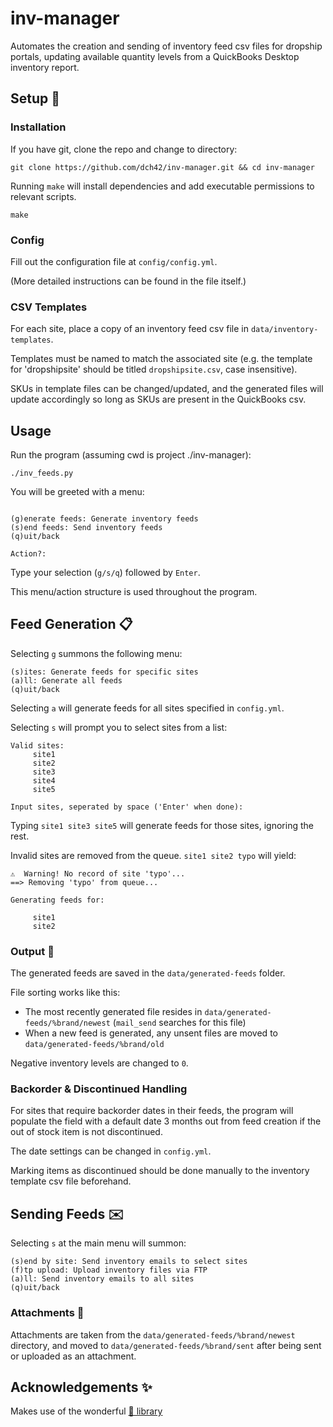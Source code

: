 # inv-manager
Automates the creation and sending of inventory feed csv files for dropship portals, updating available quantity levels from a QuickBooks Desktop inventory report.

## Setup 🔧

### Installation

If you have git, clone the repo and change to directory:
~~~
git clone https://github.com/dch42/inv-manager.git && cd inv-manager
~~~

Running `make` will install dependencies and add executable permissions to relevant scripts.

~~~
make
~~~

### Config

Fill out the configuration file at `config/config.yml`.

(More detailed instructions can be found in the file itself.)

### CSV Templates

For each site, place a copy of an inventory feed csv file in `data/inventory-templates`.

Templates must be named to match the associated site (e.g. the template for 'dropshipsite' should be titled `dropshipsite.csv`, case insensitive). 

SKUs in template files can be changed/updated, and the generated files will update accordingly so long as SKUs are present in the QuickBooks csv. 

## Usage
Run the program (assuming cwd is project ./inv-manager):

~~~
./inv_feeds.py
~~~

You will be greeted with a menu:

~~~

(g)enerate feeds: Generate inventory feeds
(s)end feeds: Send inventory feeds
(q)uit/back

Action?: 

~~~

Type your selection (`g/s/q`) followed by `Enter`.

This menu/action structure is used throughout the program.

## Feed Generation 📋

Selecting `g` summons the following menu:

~~~
(s)ites: Generate feeds for specific sites
(a)ll: Generate all feeds
(q)uit/back
~~~

Selecting `a` will generate feeds for all sites specified in `config.yml`.

Selecting `s` will prompt you to select sites from a list:
~~~
Valid sites:
	 site1
	 site2
	 site3
	 site4
	 site5

Input sites, seperated by space ('Enter' when done): 
~~~

Typing `site1 site3 site5` will generate feeds for those sites, ignoring the rest.

Invalid sites are removed from the queue. `site1 site2 typo` will yield:

~~~
⚠️  Warning! No record of site 'typo'...
==> Removing 'typo' from queue...

Generating feeds for:

	 site1
	 site2
~~~

### Output 📂

The generated feeds are saved in the `data/generated-feeds` folder.

File sorting works like this:

- The most recently generated file resides in `data/generated-feeds/%brand/newest` (`mail_send` searches for this file)
- When a new feed is generated, any unsent files are moved to `data/generated-feeds/%brand/old`

Negative inventory levels are changed to `0`.

### Backorder & Discontinued Handling

For sites that require backorder dates in their feeds, the program will populate the field with a default date 3 months out from feed creation if the out of stock item is not discontinued. 

The date settings can be changed in `config.yml`.

Marking items as discontinued should be done manually to the inventory template csv file beforehand.

## Sending Feeds ✉️

Selecting `s` at the main menu will summon:

~~~
(s)end by site: Send inventory emails to select sites
(f)tp upload: Upload inventory files via FTP
(a)ll: Send inventory emails to all sites
(q)uit/back
~~~

### Attachments 📎

Attachments are taken from the ```data/generated-feeds/%brand/newest``` directory, and moved to ```data/generated-feeds/%brand/sent``` after being sent or uploaded as an attachment.

## Acknowledgements ✨

Makes use of the wonderful [🐼 library](https://github.com/pandas-dev/pandas)

